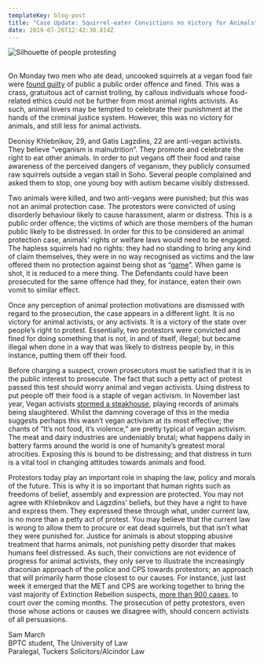 ```yaml
---
templateKey: blog-post
title: "Case Update: Squirrel-eater Convictions no Victory for Animals"
date: 2019-07-26T12:42:30.814Z
---
```

![Silhouette of people protesting](/img/img_5827.png "Case Update: Squirrel-eater Convictions no Victory for Animals")

<!--StartFragment-->

\
On Monday two men who ate dead, uncooked squirrels at a vegan food fair were [found guilty](https://www.cps.gov.uk/london-south/news/men-who-ate-dead-squirrels-outside-vegan-stall-london-fined) of public a public order offence and fined. This was a crass, gratuitous act of carnist trolling, by callous individuals whose food-related ethics could not be further from most animal rights activists. As such, animal lovers may be tempted to celebrate their punishment at the hands of the criminal justice system. However, this was no victory for animals, and still less for animal activists.

Deonisy Khlebnikov, 29, and Gatis Lagzdins, 22 are anti-vegan activists. They believe “veganism is malnutrition”. They promote and celebrate the right to eat other animals. In order to put vegans off their food and raise awareness of the perceived dangers of veganism, they publicly consumed raw squirrels outside a vegan stall in Soho. Several people complained and asked them to stop, one young boy with autism became visibly distressed.

Two animals were killed, and two anti-vegans were punished; but this was not an animal protection case. The protestors were convicted of using disorderly behaviour likely to cause harassment, alarm or distress. This is a public order offence; the victims of which are those members of the human public likely to be distressed. In order for this to be considered an animal protection case, animals’ rights or welfare laws would need to be engaged. The hapless squirrels had no rights: they had no standing to bring any kind of claim themselves, they were in no way recognised as victims and the law offered them no protection against being shot as “[game](https://www.standard.co.uk/news/crime/protesters-who-ate-squirrels-at-vegan-food-fair-guilty-of-causing-public-distress-a4196221.html)”. When game is shot, it is reduced to a mere thing. The Defendants could have been prosecuted for the same offence had they, for instance, eaten their own vomit to similar effect.

Once any perception of animal protection motivations are dismissed with regard to the prosecution, the case appears in a different light. It is no victory for animal activists, or any activists. It is a victory of the state over people’s right to protest. Essentially, two protestors were convicted and fined for doing something that is not, in and of itself, illegal; but became illegal when done in a way that was likely to distress people by, in this instance, putting them off their food.

Before charging a suspect, crown prosecutors must be satisfied that it is in the public interest to prosecute. The fact that such a petty act of protest passed this test should worry animal and vegan activists. Using distress to put people off their food is a staple of vegan activism. In November last year, Vegan activists [stormed a steakhouse](https://www.independent.co.uk/news/uk/home-news/vegan-protest-activists-steakhouse-touro-brighton-recording-cow-animal-rights-a8654381.html), playing records of animals being slaughtered. Whilst the damning coverage of this in the media suggests perhaps this wasn’t vegan activism at its most effective; the chants of “It’s not food, it’s violence,” are pretty typical of vegan activism. The meat and dairy industries are undeniably brutal; what happens daily in battery farms around the world is one of humanity’s greatest moral atrocities. Exposing this is bound to be distressing; and that distress in turn is a vital tool in changing attitudes towards animals and food.

Protestors today play an important role in shaping the law, policy and morals of the future. This is why it is so important that human rights such as freedoms of belief, assembly and expression are protected. You may not agree with Khlebnikov and Lagzdins’ beliefs, but they have a right to have and express them. They expressed these through what, under current law, is no more than a petty act of protest. You may believe that the current law is wrong to allow them to procure or eat dead squirrels, but that isn’t what they were punished for. Justice for animals is about stopping abusive treatment that harms animals, not punishing petty disorder that makes humans feel distressed. As such, their convictions are not evidence of progress for animal activists, they only serve to illustrate the increasingly draconian approach of the police and CPS towards protestors; an approach that will primarily harm those closest to our causes. For instance, just last week it emerged that the MET and CPS are working together to bring the vast majority of Extinction Rebellion suspects, [more than 900 cases](https://www.theguardian.com/environment/2019/jul/18/police-call-for-tougher-sentences-to-deter-extinction-rebellion), to court over the coming months. The prosecution of petty protestors, even those whose actions or causes we disagree with, should concern activists of all persuasions.

Sam March\
BPTC student, The University of Law\
Paralegal, Tuckers Solicitors/Alcindor Law

<!--EndFragment-->